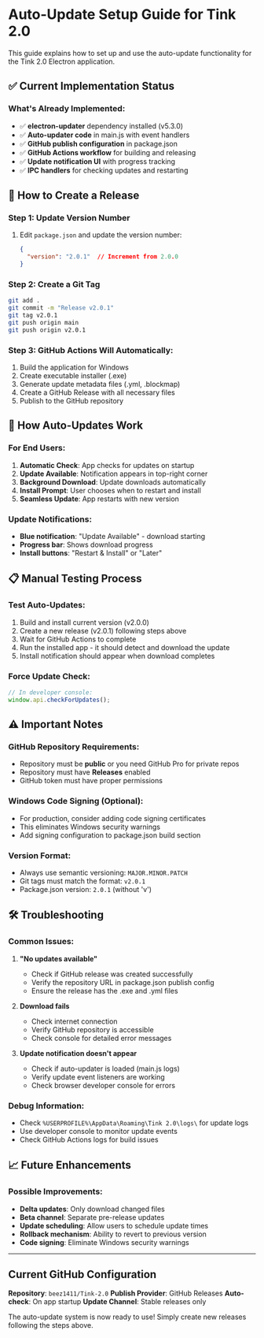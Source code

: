 # Auto-Update Setup Guide for Tink 2.0

This guide explains how to set up and use the auto-update functionality for the Tink 2.0 Electron application.

## ✅ Current Implementation Status

### What's Already Implemented:
- ✅ **electron-updater** dependency installed (v5.3.0)
- ✅ **Auto-updater code** in main.js with event handlers
- ✅ **GitHub publish configuration** in package.json
- ✅ **GitHub Actions workflow** for building and releasing
- ✅ **Update notification UI** with progress tracking
- ✅ **IPC handlers** for checking updates and restarting

## 🚀 How to Create a Release

### Step 1: Update Version Number
1. Edit `package.json` and update the version number:
   ```json
   {
     "version": "2.0.1"  // Increment from 2.0.0
   }
   ```

### Step 2: Create a Git Tag
```bash
git add .
git commit -m "Release v2.0.1"
git tag v2.0.1
git push origin main
git push origin v2.0.1
```

### Step 3: GitHub Actions Will Automatically:
1. Build the application for Windows
2. Create executable installer (.exe)
3. Generate update metadata files (.yml, .blockmap)
4. Create a GitHub Release with all necessary files
5. Publish to the GitHub repository

## 🔔 How Auto-Updates Work

### For End Users:
1. **Automatic Check**: App checks for updates on startup
2. **Update Available**: Notification appears in top-right corner
3. **Background Download**: Update downloads automatically
4. **Install Prompt**: User chooses when to restart and install
5. **Seamless Update**: App restarts with new version

### Update Notifications:
- **Blue notification**: "Update Available" - download starting
- **Progress bar**: Shows download progress
- **Install buttons**: "Restart & Install" or "Later"

## 📋 Manual Testing Process

### Test Auto-Updates:
1. Build and install current version (v2.0.0)
2. Create a new release (v2.0.1) following steps above
3. Wait for GitHub Actions to complete
4. Run the installed app - it should detect and download the update
5. Install notification should appear when download completes

### Force Update Check:
```javascript
// In developer console:
window.api.checkForUpdates();
```

## ⚠️ Important Notes

### GitHub Repository Requirements:
- Repository must be **public** or you need GitHub Pro for private repos
- Repository must have **Releases** enabled
- GitHub token must have proper permissions

### Windows Code Signing (Optional):
- For production, consider adding code signing certificates
- This eliminates Windows security warnings
- Add signing configuration to package.json build section

### Version Format:
- Always use semantic versioning: `MAJOR.MINOR.PATCH`
- Git tags must match the format: `v2.0.1`
- Package.json version: `2.0.1` (without 'v')

## 🛠️ Troubleshooting

### Common Issues:

1. **"No updates available"**
   - Check if GitHub release was created successfully
   - Verify the repository URL in package.json publish config
   - Ensure the release has the .exe and .yml files

2. **Download fails**
   - Check internet connection
   - Verify GitHub repository is accessible
   - Check console for detailed error messages

3. **Update notification doesn't appear**
   - Check if auto-updater is loaded (main.js logs)
   - Verify update event listeners are working
   - Check browser developer console for errors

### Debug Information:
- Check `%USERPROFILE%\AppData\Roaming\Tink 2.0\logs\` for update logs
- Use developer console to monitor update events
- Check GitHub Actions logs for build issues

## 📈 Future Enhancements

### Possible Improvements:
- **Delta updates**: Only download changed files
- **Beta channel**: Separate pre-release updates
- **Update scheduling**: Allow users to schedule update times
- **Rollback mechanism**: Ability to revert to previous version
- **Code signing**: Eliminate Windows security warnings

---

## Current GitHub Configuration

**Repository**: `beez1411/Tink-2.0`
**Publish Provider**: GitHub Releases
**Auto-check**: On app startup
**Update Channel**: Stable releases only

The auto-update system is now ready to use! Simply create new releases following the steps above. 